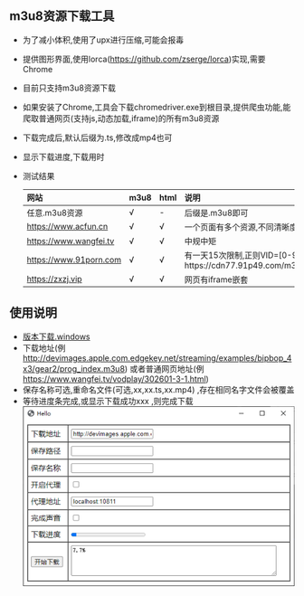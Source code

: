 ## m3u8资源下载工具
* 为了减小体积,使用了upx进行压缩,可能会报毒
* 提供图形界面,使用lorca(https://github.com/zserge/lorca)实现,需要Chrome
* 目前只支持m3u8资源下载
* 如果安装了Chrome,工具会下载chromedriver.exe到根目录,提供爬虫功能,能爬取普通网页(支持js,动态加载,iframe)的所有m3u8资源
* 下载完成后,默认后缀为.ts,修改成mp4也可
* 显示下载进度,下载用时
* 测试结果

  |网站|m3u8|html|说明|
  |---|---|---|---|
  |任意.m3u8资源|√|-|后缀是.m3u8即可|
  |https://www.acfun.cn|√|√|一个页面有多个资源,不同清晰度,会全部下载|
  |https://www.wangfei.tv|√|√|中规中矩|
  |https://www.91porn.com|√|√|有一天15次限制,正则VID=[0-9]+,得到https://cdn77.91p49.com/m3u8/%s/%s.m3u8|
  |https://zxzj.vip|√|√|网页有iframe嵌套|

## 使用说明
* [版本下载.windows](https://github.com/injoyai/downloader/releases )
* 下载地址(例 http://devimages.apple.com.edgekey.net/streaming/examples/bipbop_4x3/gear2/prog_index.m3u8)
  或者普通网页地址(例 https://www.wangfei.tv/vodplay/302601-3-1.html)
* 保存名称可选,重命名文件(可选,xx,xx.ts,xx.mp4) ,存在相同名字文件会被覆盖
* 等待进度条完成,或显示下载成功xxx ,则完成下载
  ![](doc/downloader.png)